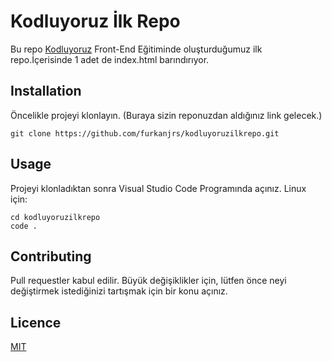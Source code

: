 # Kodluyoruz İlk Repo

Bu repo [Kodluyoruz](https://www.kodluyoruz.org) Front-End Eğitiminde oluşturduğumuz ilk repo.İçerisinde 1 adet de index.html barındırıyor.

## Installation

Öncelikle projeyi klonlayın. (Buraya sizin reponuzdan aldığınız link gelecek.)
```
git clone https://github.com/furkanjrs/kodluyoruzilkrepo.git
```
## Usage

Projeyi klonladıktan sonra Visual Studio Code Programında açınız.
Linux için:
```
cd kodluyoruzilkrepo
code .
```
## Contributing

Pull requestler kabul edilir. Büyük değişiklikler için, lütfen önce neyi değiştirmek istediğinizi
tartışmak için bir konu açınız.

## Licence

[MIT](https://www.mit.edu/~amini/LICENSE.md)



